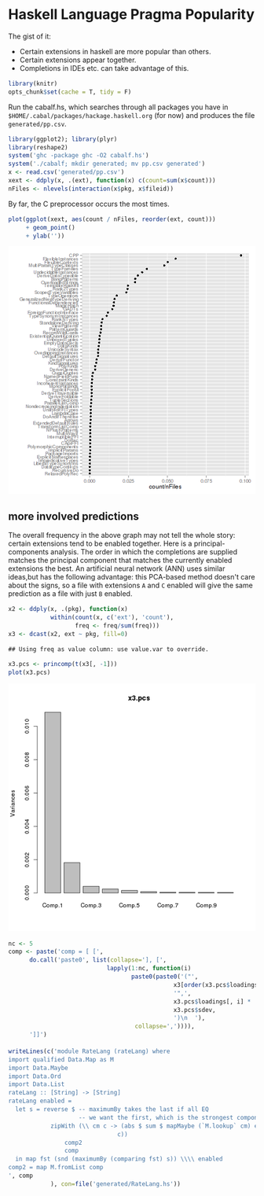 # Haskell Language Pragma Popularity
The gist of it:

* Certain extensions in haskell are more popular than others.
* Certain extensions appear together.
* Completions in IDEs etc. can take advantage of this.

<!--pandoc
format:html
standalone:
-->


```r
library(knitr)
opts_chunk$set(cache = T, tidy = F)
```


Run the cabalf.hs, which searches through all packages you have in `$HOME/.cabal/packages/hackage.haskell.org` (for now) and produces the file `generated/pp.csv`.

```r
library(ggplot2); library(plyr)
library(reshape2)
system('ghc -package ghc -O2 cabalf.hs')
system('./cabalf; mkdir generated; mv pp.csv generated')
x <- read.csv('generated/pp.csv')
xext <- ddply(x, .(ext), function(x) c(count=sum(x$count)))
nFiles <- nlevels(interaction(x$pkg, x$fileid))
```

By far, the C preprocessor occurs the most times.

```r
plot(ggplot(xext, aes(count / nFiles, reorder(ext, count)))
     + geom_point()
     + ylab(''))
```

![how many times is Extension written per file?](figure/unnamed-chunk-3.png) 

## more involved predictions
The overall frequency in the above graph may not tell the whole story: certain extensions tend to be enabled together. Here is a principal-components analysis. The order in which the completions are supplied matches the principal component that matches the currently enabled extensions the best. An artificial neural network (ANN) uses similar ideas,but has the following advantage: this PCA-based method doesn't care about the signs, so a file with extensions `A` and `C` enabled will give the same prediction as a file with just `B` enabled.

```r
x2 <- ddply(x, .(pkg), function(x)
            within(count(x, c('ext'), 'count'),
                   freq <- freq/sum(freq)))
x3 <- dcast(x2, ext ~ pkg, fill=0)
```

```
## Using freq as value column: use value.var to override.
```

```r
x3.pcs <- princomp(t(x3[, -1]))
plot(x3.pcs)
```

![plot of chunk unnamed-chunk-4](figure/unnamed-chunk-4.png) 


```r
nc <- 5
comp <- paste('comp = [ [',
      do.call('paste0', list(collapse='], [',
                            lapply(1:nc, function(i)
                                   paste0(paste0('("',
                                               x3[order(x3.pcs$loadings[ , i]),1],
                                               '",',
                                               x3.pcs$loadings[, i] *
                                               x3.pcs$sdev,
                                               ')\n  '),
                                    collapse=',')))),
      ']]')

writeLines(c('module RateLang (rateLang) where
import qualified Data.Map as M
import Data.Maybe
import Data.Ord
import Data.List
rateLang :: [String] -> [String]
rateLang enabled =
  let s = reverse $ -- maximumBy takes the last if all EQ
                    -- we want the first, which is the strongest component
            zipWith (\\ cm c -> (abs $ sum $ mapMaybe (`M.lookup` cm) enabled,
                               c)) 
                comp2
                comp
  in map fst (snd (maximumBy (comparing fst) s)) \\\\ enabled
comp2 = map M.fromList comp
', comp
            ), con=file('generated/RateLang.hs'))
```

